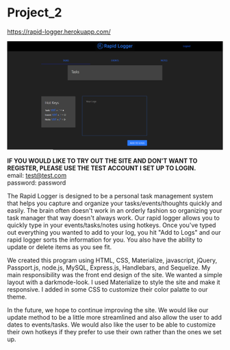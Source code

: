 # Project_2

https://rapid-logger.herokuapp.com/

![Rapid-Logger](/public/images/screenshots/Rapid-Logger_dashboard.PNG)

**IF YOU WOULD LIKE TO TRY OUT THE SITE AND DON'T WANT TO REGISTER, PLEASE USE THE TEST ACCOUNT I SET UP TO LOGIN.**
<br>
email: test@test.com
<br>
password: password
<br>

The Rapid Logger is designed to be a personal task management system that helps you capture and organize your tasks/events/thoughts quickly and easily.  The brain often doesn't work in an orderly fashion so organizing your task manager that way doesn't always work.  Our rapid logger allows you to quickly type in your events/tasks/notes using hotkeys.  Once you've typed out everything you wanted to add to your log, you hit "Add to Logs" and our rapid logger sorts the information for you.  You also have the ability to update or delete items as you see fit. 

We created this program using HTML, CSS, Materialize, javascript, jQuery, Passport.js, node.js, MySQL, Express.js, Handlebars, and Sequelize.  My main responsibility was the front end design of the site.  We wanted a simple layout with a darkmode-look.  I used Materialize to style the site and make it responsive.  I added in some CSS to customize their color palatte to our theme.

In the future, we hope to continue improving the site.  We would like our update method to be a little more streamlined and also allow the user to add dates to events/tasks. We would also like the user to be able to customize their own hotkeys if they prefer to use their own rather than the ones we set up.  
